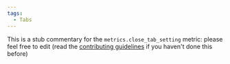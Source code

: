 ```yaml
---
tags:
  - Tabs
---
```


This is a stub commentary for the `metrics.close_tab_setting` metric: please feel free to edit (read the
[contributing guidelines](https://github.com/mozilla/glean-annotations/blob/main/CONTRIBUTING.md)
if you haven't done this before)
